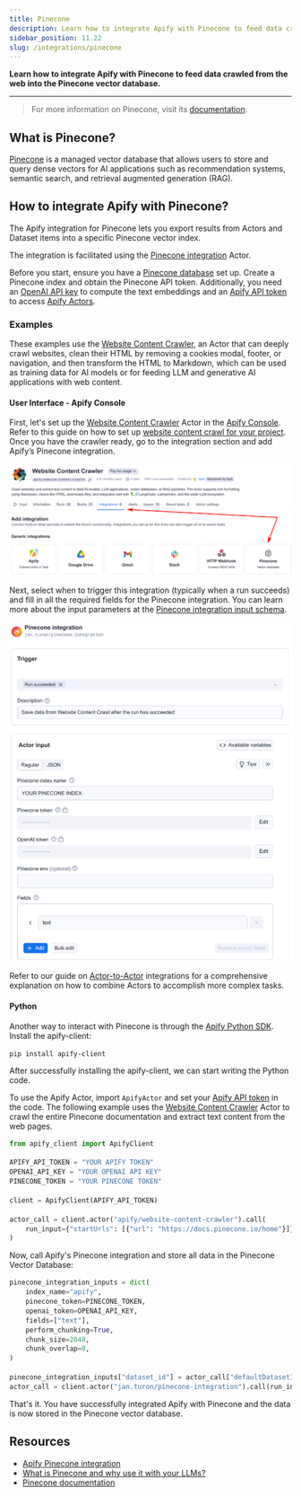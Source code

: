```yaml
---
title: Pinecone
description: Learn how to integrate Apify with Pinecone to feed data crawled from the web into the Pinecone vector database.
sidebar_position: 11.22
slug: /integrations/pinecone
---
```


**Learn how to integrate Apify with Pinecone to feed data crawled from the web into the Pinecone vector database.**

---

> For more information on Pinecone, visit its [documentation](https://docs.pinecone.io).

## What is Pinecone?

[Pinecone](https://pinecone.io) is a managed vector database that allows users to store and query dense vectors for AI applications such as recommendation systems, semantic search, and retrieval augmented generation (RAG).

## How to integrate Apify with Pinecone?

The Apify integration for Pinecone lets you export results from Actors and Dataset items into a specific Pinecone vector index.

The integration is facilitated using the [Pinecone integration](https://apify.com/jan.turon/pinecone-integration) Actor.

Before you start, ensure you have a [Pinecone database](https://www.pinecone.io/) set up.
Create a Pinecone index and obtain the Pinecone API token.
Additionally, you need an [OpenAI API key](https://openai.com/index/openai-api/) to compute the text embeddings and an [Apify API token](https://docs.apify.com/platform/integrations/api#api-token) to access [Apify Actors](https://apify.com/store).

### Examples

These examples use the [Website Content Crawler](https://apify.com/apify/website-content-crawler), an Actor that can deeply crawl websites, clean their HTML by removing a cookies modal, footer, or navigation, and then transform the HTML to Markdown, which can be used as training data for AI models or for feeding LLM and generative AI applications with web content.

#### User Interface - Apify Console

First, let's set up the [Website Content Crawler](https://apify.com/apify/website-content-crawler) Actor in the [Apify Console](https://console.apify.com).
Refer to this guide on how to set up [website content crawl for your project](https://blog.apify.com/talk-to-your-website-with-large-language-models/).
Once you have the crawler ready, go to the integration section and add Apify’s Pinecone integration.

![Website Content Crawler with Pinecone integration](./images/pinecone-wcc-integration.png)

Next, select when to trigger this integration (typically when a run succeeds) and fill in all the required fields for the Pinecone integration.
You can learn more about the input parameters at the [Pinecone integration input schema](https://apify.com/jan.turon/pinecone-integration/input-schema).

![Pinecone integration configuration](./images/pinecone-integration-setup.png)

Refer to our guide on [Actor-to-Actor](https://blog.apify.com/connecting-scrapers-apify-integration/) integrations for a comprehensive explanation on how to combine Actors to accomplish more complex tasks.

#### Python

Another way to interact with Pinecone is through the [Apify Python SDK](https://docs.apify.com/sdk/python/).
Install the apify-client:

`pip install apify-client`

After successfully installing the apify-client, we can start writing the Python code.

To use the Apify Actor, import `ApifyActor` and set your [Apify API token](https://docs.apify.com/platform/integrations/api#api-token) in the code.
The following example uses the [Website Content Crawler](https://apify.com/apify/website-content-crawler) Actor to crawl the entire Pinecone documentation and extract text content from the web pages.


```python
from apify_client import ApifyClient

APIFY_API_TOKEN = "YOUR APIFY TOKEN"
OPENAI_API_KEY = "YOUR OPENAI API KEY"
PINECONE_TOKEN = "YOUR PINECONE TOKEN"

client = ApifyClient(APIFY_API_TOKEN)

actor_call = client.actor("apify/website-content-crawler").call(
    run_input={"startUrls": [{"url": "https://docs.pinecone.io/home"}]}
)
```

Now, call Apify's Pinecone integration and store all data in the Pinecone Vector Database:

```python
pinecone_integration_inputs = dict(
    index_name="apify",
    pinecone_token=PINECONE_TOKEN,
    openai_token=OPENAI_API_KEY,
    fields=["text"],
    perform_chunking=True,
    chunk_size=2048,
    chunk_overlap=0,
)

pinecone_integration_inputs["dataset_id"] = actor_call["defaultDatasetId"]
actor_call = client.actor("jan.turon/pinecone-integration").call(run_input=pinecone_integration_inputs)

```

That's it. You have successfully integrated Apify with Pinecone and the data is now stored in the Pinecone vector database.

## Resources

* [Apify Pinecone integration](https://apify.com/jan.turon/pinecone-integration)
* [What is Pinecone and why use it with your LLMs?](https://blog.apify.com/what-is-pinecone-why-use-it-with-llms/)
* [Pinecone documentation](https://docs.pinecone.io/)
